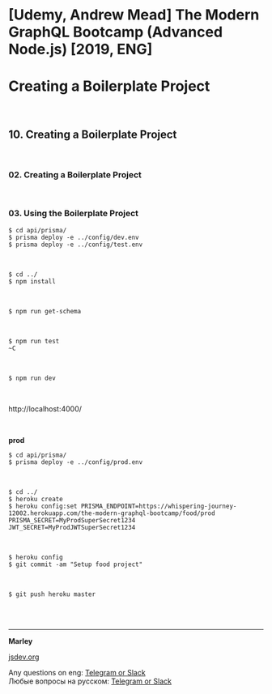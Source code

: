 # [Udemy, Andrew Mead] The Modern GraphQL Bootcamp (Advanced Node.js) [2019, ENG]

# Creating a Boilerplate Project

<br/>

## 10. Creating a Boilerplate Project

<br/>

### 02. Creating a Boilerplate Project

<br/>

### 03. Using the Boilerplate Project

    $ cd api/prisma/
    $ prisma deploy -e ../config/dev.env
    $ prisma deploy -e ../config/test.env

<br/>

    $ cd ../
    $ npm install

<br/>

    $ npm run get-schema

<br/>

    $ npm run test
    ~C

<br/>

    $ npm run dev

<br/>

http://localhost:4000/

<br/>

**prod**

    $ cd api/prisma/
    $ prisma deploy -e ../config/prod.env

<br/>

    $ cd ../
    $ heroku create
    $ heroku config:set PRISMA_ENDPOINT=https://whispering-journey-12002.herokuapp.com/the-modern-graphql-bootcamp/food/prod PRISMA_SECRET=MyProdSuperSecret1234 JWT_SECRET=MyProdJWTSuperSecret1234

<br/>

    $ heroku config
    $ git commit -am "Setup food project"

<br/>

    $ git push heroku master

<br/>
<br/>

---

**Marley**

<a href="https://jsdev.org">jsdev.org</a>

Any questions on eng: <a href="https://jsdev.org/chat/">Telegram or Slack</a>  
Любые вопросы на русском: <a href="https://jsdev.ru/chat/">Telegram or Slack</a>
